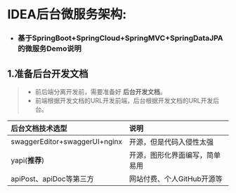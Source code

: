 # IDEA后台微服务架构:
- ### 基于SpringBoot+SpringCloud+SpringMVC+SpringDataJPA的微服务Demo说明  
## 1.准备后台开发文档  
> - 前后端分离开发前，需要准备好 **后台开发文档**。  
> - 前端根据开发文档的URL开发前端，后台根据开发文档的URL开发后台。

|后台文档技术选型 |说明 |
|:-----|:------|
| swaggerEditor+swaggerUI+nginx | 开源，但是代码入侵性太强 |
| yapi(**推荐**) | 开源，图形化界面编写，简单易用 |
| apiPost、apiDoc等第三方 | 网站付费、个人GitHub开源等 |
